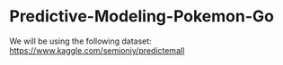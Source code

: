# Predictive-Modeling-Pokemon-Go

We will be using the following dataset: https://www.kaggle.com/semioniy/predictemall

